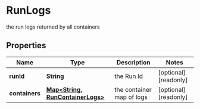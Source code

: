 

# RunLogs

the run logs returned by all containers

## Properties

Name | Type | Description | Notes
------------ | ------------- | ------------- | -------------
**runId** | **String** | the Run Id |  [optional] [readonly]
**containers** | [**Map&lt;String, RunContainerLogs&gt;**](RunContainerLogs.md) | the container map of logs |  [optional] [readonly]



